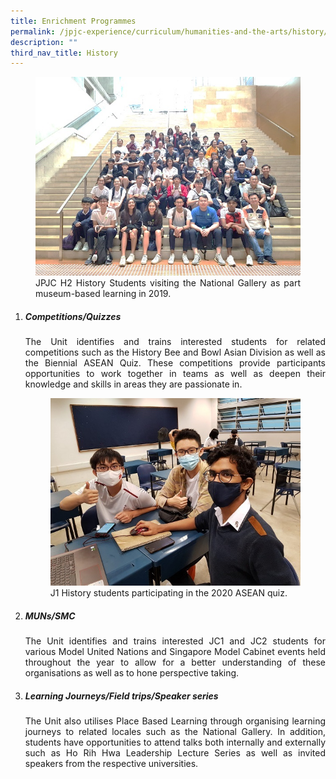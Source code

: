```yaml
---
title: Enrichment Programmes
permalink: /jpjc-experience/curriculum/humanities-and-the-arts/history/enrichment-programmes/
description: ""
third_nav_title: History
---
```

<div align=justify>
<figure>
<img src="/images/JPJC%20Experience/Curriculum/Humanities%20and%20the%20Arts/History/Enrichment%20Programmes/pic1.jpg">
<figcaption>JPJC H2 History Students visiting the National Gallery as part museum-based learning in 2019.</figcaption></figure>

<ol>
	<li><h5><strong>Competitions/Quizzes</strong></h5></li>
The Unit identifies and trains interested students for related competitions such as the History Bee and Bowl Asian Division as well as the Biennial ASEAN Quiz. These competitions provide participants opportunities to work together in teams as well as deepen their knowledge and skills in areas they are passionate in.
	
<figure>
<img src="/images/JPJC%20Experience/Curriculum/Humanities%20and%20the%20Arts/History/Enrichment%20Programmes/pic2.jpg">
<figcaption>J1 History students participating in the 2020 ASEAN quiz.</figcaption></figure>
	<li><h5><strong>MUNs/SMC</strong></h5></li>

The Unit identifies and trains interested JC1 and JC2 students for various Model United Nations and Singapore Model Cabinet events held throughout the year to allow for a better understanding of these organisations as well as to hone perspective taking.

<li><h5><strong>Learning Journeys/Field trips/Speaker series</strong></h5></li>

The Unit also utilises Place Based Learning through organising learning journeys to related locales such as the National Gallery. In addition, students have opportunities to attend talks both internally and externally such as Ho Rih Hwa Leadership Lecture Series as well as invited speakers from the respective universities.